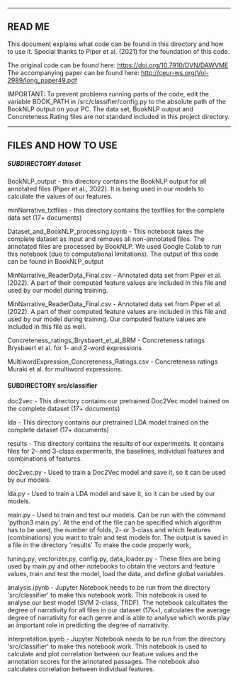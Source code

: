 ---------------------------------
READ ME
---------------------------------

This document explains what code can be found in this directory and how to use it.
Special thanks to Piper et al. (2021) for the foundation of this code.

The original code can be found here: https://doi.org/10.7910/DVN/DAWVME
The accompanying paper can be found here: http://ceur-ws.org/Vol-2989/long_paper49.pdf


IMPORTANT: To prevent problems running parts of the code, edit the variable BOOK_PATH in /src/classifier/config.py to
the absolute path of the BookNLP output on your PC. The data set, BookNLP output and Concreteness Rating files are not standard included in this project
directory.

---------------------------------
FILES AND HOW TO USE
---------------------------------

##### SUBDIRECTORY dataset

BookNLP_output - this directory contains the BookNLP output for all annotated files (Piper et al., 2022). It is being used in our models to calculate the values of our features.

minNarrative_txtfiles - this directory contains the textfiles for the complete data set (17+ documents)

Dataset\_and\_BookNLP_processing.ipynb - This notebook takes the complete dataset as input and removes all non-annotated files. The annotated files are processed by BookNLP. We used Google Colab to run this notebook (due to computational limitations). The output of this code can be found in BookNLP\_output

MinNarrative\_ReaderData_Final.csv - Annotated data set from Piper et al. (2022). A part of their computed feature values are included in this file and used by our model during training.

MinNarrative\_ReaderData_Final.csv - Annotated data set from Piper et al. (2022). A part of their computed feature values are included in this file and used by our model during training. Our computed feature values are included in this file as well.

Concreteness\_ratings\_Brysbaert\_et\_al_BRM - Concreteness ratings Brysbaert et al. for 1- and 2-word expressions

MultiwordExpression\_Concreteness\_Ratings.csv - Concreteness ratings Muraki et al. for multiword expressions.


#### SUBDIRECTORY src/classifier

doc2vec - This directory contains our pretrained Doc2Vec model trained on the complete dataset (17+ documents)

lda - This directory contains our pretrained LDA model trained on the complete dataset (17+ documents)

results - This directory contains the results of our experiments. It contains files for 2- and 3-class experiments, the baselines, individual features and combinations of features.

doc2vec.py - Used to train a Doc2Vec model and save it, so it can be used by our models.

lda.py - Used to train a LDA model and save it, so it can be used by our models.

main.py - Used to train and test our models. Can be run with the command 'python3 main.py'. At the
end of the file can be specified which algorithm has to be used, the number of folds, 2- or 3-class and which features (combinations) you want to train and test models for. The output is saved in a file in the directory 'results'
To make the code properly work,

tuning.py, vectorizer.py, config.py, data_loader.py - These files are being used by main.py and other notebooks to obtain the vectors and feature values, train and test the model, load the data, and define global variables.

analysis.ipynb - Jupyter Notebook needs to be run from the directory 'src/classifier' to make this notebook work. This notebook is used to analyse our best model (SVM 2-class, TfIDF). The notebook calcultates the degree of narrativity for all files in our dataset (17k+), calculates the average degree of narrativity for each genre and is able to analyse which words play an important role in predicting the degree of narrativity.

interpretation.ipynb - Jupyter Notebook needs to be run from the directory 'src/classifier' to make this notebook work. This notebook is used to calculate and plot correlation between our feature values and the annotation scores for the annotated passages. The notebook also calculates correlation between individual features.

